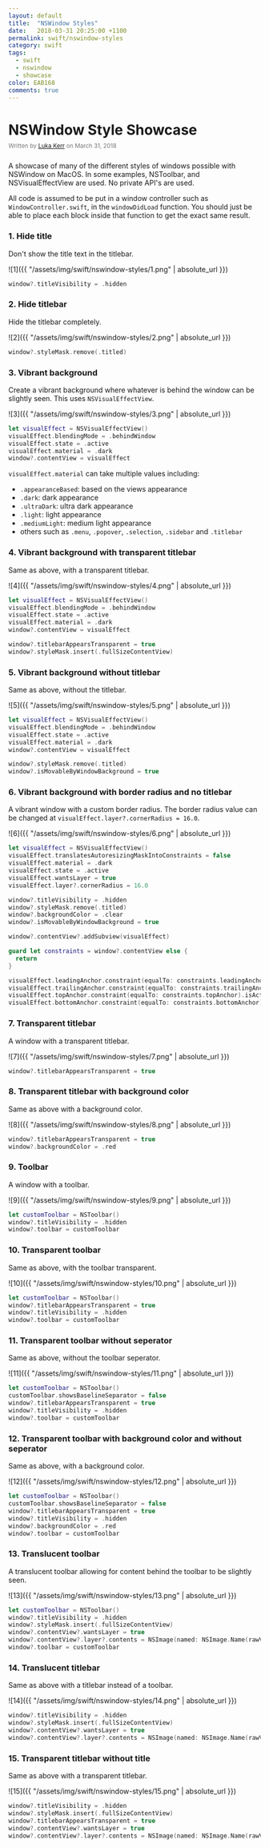 ```yaml
---
layout: default
title:  "NSWindow Styles"
date:   2018-03-31 20:25:00 +1100
permalink: swift/nswindow-styles
category: swift
tags: 
  - swift
  - nswindow
  - showcase
color: EAB168
comments: true
---
```


# NSWindow Style Showcase

<small style="color: #777; top: -10px; position: relative">
  Written by <a href="https://github.com/lukakerr">Luka Kerr</a> on March 31, 2018
</small>

A showcase of many of the different styles of windows possible with NSWindow on MacOS. In some examples, NSToolbar, and NSVisualEffectView are used. No private API's are used.

All code is assumed to be put in a window controller such as `WindowController.swift`, in the `windowDidLoad` function. You should just be able to place each block inside that function to get the exact same result.

### 1. Hide title

Don't show the title text in the titlebar.

![1]({{ "/assets/img/swift/nswindow-styles/1.png" | absolute_url }})

```swift
window?.titleVisibility = .hidden
```

### 2. Hide titlebar

Hide the titlebar completely.

![2]({{ "/assets/img/swift/nswindow-styles/2.png" | absolute_url }})

```swift
window?.styleMask.remove(.titled)
```

### 3. Vibrant background

Create a vibrant background where whatever is behind the window can be slightly seen. This uses `NSVisualEffectView`.

![3]({{ "/assets/img/swift/nswindow-styles/3.png" | absolute_url }})

```swift
let visualEffect = NSVisualEffectView()
visualEffect.blendingMode = .behindWindow
visualEffect.state = .active
visualEffect.material = .dark
window?.contentView = visualEffect
```

`visualEffect.material` can take multiple values including:

- `.appearanceBased`: based on the views appearance
- `.dark`: dark appearance
- `.ultraDark`: ultra dark appearance
- `.light`: light appearance
- `.mediumLight`: medium light appearance
- others such as `.menu`, `.popover`, `.selection`, `.sidebar` and `.titlebar`

### 4. Vibrant background with transparent titlebar

Same as above, with a transparent titlebar.

![4]({{ "/assets/img/swift/nswindow-styles/4.png" | absolute_url }})

```swift
let visualEffect = NSVisualEffectView()
visualEffect.blendingMode = .behindWindow
visualEffect.state = .active
visualEffect.material = .dark
window?.contentView = visualEffect

window?.titlebarAppearsTransparent = true
window?.styleMask.insert(.fullSizeContentView)
```

### 5. Vibrant background without titlebar

Same as above, without the titlebar.

![5]({{ "/assets/img/swift/nswindow-styles/5.png" | absolute_url }})

```swift
let visualEffect = NSVisualEffectView()
visualEffect.blendingMode = .behindWindow
visualEffect.state = .active
visualEffect.material = .dark
window?.contentView = visualEffect

window?.styleMask.remove(.titled)
window?.isMovableByWindowBackground = true
```

### 6. Vibrant background with border radius and no titlebar

A vibrant window with a custom border radius. The border radius value can be changed at `visualEffect.layer?.cornerRadius = 16.0`.

![6]({{ "/assets/img/swift/nswindow-styles/6.png" | absolute_url }})

```swift
let visualEffect = NSVisualEffectView()
visualEffect.translatesAutoresizingMaskIntoConstraints = false
visualEffect.material = .dark
visualEffect.state = .active
visualEffect.wantsLayer = true
visualEffect.layer?.cornerRadius = 16.0

window?.titleVisibility = .hidden
window?.styleMask.remove(.titled)
window?.backgroundColor = .clear
window?.isMovableByWindowBackground = true

window?.contentView?.addSubview(visualEffect)

guard let constraints = window?.contentView else {
  return
}

visualEffect.leadingAnchor.constraint(equalTo: constraints.leadingAnchor).isActive = true
visualEffect.trailingAnchor.constraint(equalTo: constraints.trailingAnchor).isActive = true
visualEffect.topAnchor.constraint(equalTo: constraints.topAnchor).isActive = true
visualEffect.bottomAnchor.constraint(equalTo: constraints.bottomAnchor).isActive = true
```

### 7. Transparent titlebar

A window with a transparent titlebar.

![7]({{ "/assets/img/swift/nswindow-styles/7.png" | absolute_url }})

```swift
window?.titlebarAppearsTransparent = true
```

### 8. Transparent titlebar with background color

Same as above with a background color.

![8]({{ "/assets/img/swift/nswindow-styles/8.png" | absolute_url }})

```swift
window?.titlebarAppearsTransparent = true
window?.backgroundColor = .red
```

### 9. Toolbar

A window with a toolbar.

![9]({{ "/assets/img/swift/nswindow-styles/9.png" | absolute_url }})

```swift
let customToolbar = NSToolbar()
window?.titleVisibility = .hidden
window?.toolbar = customToolbar
```

### 10. Transparent toolbar

Same as above, with the toolbar transparent.

![10]({{ "/assets/img/swift/nswindow-styles/10.png" | absolute_url }})

```swift
let customToolbar = NSToolbar()
window?.titlebarAppearsTransparent = true
window?.titleVisibility = .hidden
window?.toolbar = customToolbar
```

### 11. Transparent toolbar without seperator

Same as above, without the toolbar seperator.

![11]({{ "/assets/img/swift/nswindow-styles/11.png" | absolute_url }})

```swift
let customToolbar = NSToolbar()
customToolbar.showsBaselineSeparator = false
window?.titlebarAppearsTransparent = true
window?.titleVisibility = .hidden
window?.toolbar = customToolbar
```

### 12. Transparent toolbar with background color and without seperator

Same as above, with a background color.

![12]({{ "/assets/img/swift/nswindow-styles/12.png" | absolute_url }})

```swift
let customToolbar = NSToolbar()
customToolbar.showsBaselineSeparator = false
window?.titlebarAppearsTransparent = true
window?.titleVisibility = .hidden
window?.backgroundColor = .red
window?.toolbar = customToolbar
```

### 13. Translucent toolbar

A translucent toolbar allowing for content behind the toolbar to be slightly seen.

![13]({{ "/assets/img/swift/nswindow-styles/13.png" | absolute_url }})

```swift
let customToolbar = NSToolbar()
window?.titleVisibility = .hidden
window?.styleMask.insert(.fullSizeContentView)
window?.contentView?.wantsLayer = true
window?.contentView?.layer?.contents = NSImage(named: NSImage.Name(rawValue: "Background"))
window?.toolbar = customToolbar
```

### 14. Translucent titlebar

Same as above with a titlebar instead of a toolbar.

![14]({{ "/assets/img/swift/nswindow-styles/14.png" | absolute_url }})

```swift
window?.titleVisibility = .hidden
window?.styleMask.insert(.fullSizeContentView)
window?.contentView?.wantsLayer = true
window?.contentView?.layer?.contents = NSImage(named: NSImage.Name(rawValue: "Background"))
```

### 15. Transparent titlebar without title

Same as above with a transparent titlebar.

![15]({{ "/assets/img/swift/nswindow-styles/15.png" | absolute_url }})

```swift
window?.titleVisibility = .hidden
window?.styleMask.insert(.fullSizeContentView)
window?.titlebarAppearsTransparent = true
window?.contentView?.wantsLayer = true
window?.contentView?.layer?.contents = NSImage(named: NSImage.Name(rawValue: "Background"))
```